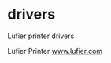 # drivers
Lufier printer drivers

Lufier Printer <a href="https://www.lufier.com" style="color:red;">www.lufier.com</a>
